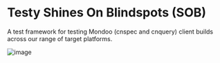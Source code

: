 # Testy Shines On Blindspots (SOB)

A test framework for testing Mondoo (cnspec and cnquery) client builds across our range of target platforms.

![image](https://user-images.githubusercontent.com/14073/228431872-977af608-5e56-46c9-aebf-484a2fc9efe2.png)
